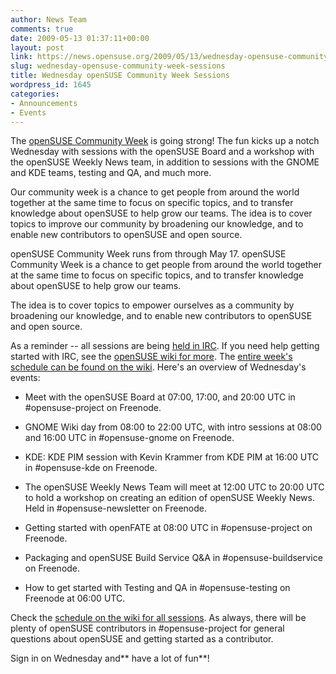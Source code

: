```yaml
---
author: News Team
comments: true
date: 2009-05-13 01:37:11+00:00
layout: post
link: https://news.opensuse.org/2009/05/13/wednesday-opensuse-community-week-sessions/
slug: wednesday-opensuse-community-week-sessions
title: Wednesday openSUSE Community Week Sessions
wordpress_id: 1645
categories:
- Announcements
- Events
---
```


The [openSUSE Community Week](http://en.opensuse.org/Community_Week) is going strong! The fun kicks up a notch Wednesday with sessions with the openSUSE Board and a workshop with the openSUSE Weekly News team, in addition to sessions with the GNOME and KDE teams, testing and QA, and much more.

Our community week is a chance to get people from around the world together at the same time to focus on specific topics, and to transfer knowledge about openSUSE to help grow our teams. The idea is to cover topics to improve our community by broadening our knowledge, and to enable new contributors to openSUSE and open source.

openSUSE Community Week runs from through May 17. openSUSE Community Week is a chance to get people from around the world together at the same time to focus on specific topics, and to transfer knowledge about openSUSE to help grow our teams.

The idea is to cover topics to empower ourselves as a community by broadening our knowledge, and to enable new contributors to openSUSE and open source.

As a reminder -- all sessions are being [held in IRC](http://en.opensuse.org/Communicate/IRC). If you need help getting started with IRC, see the [openSUSE wiki for more](http://en.opensuse.org/Communicate/IRC). The [entire week's schedule can be found on the wiki](http://en.opensuse.org/Community_Week#Schedule). Here's an overview of Wednesday's events:



	
  * Meet with the openSUSE Board at 07:00, 17:00, and 20:00 UTC in #opensuse-project on Freenode.

	
  * GNOME Wiki day from 08:00 to 22:00 UTC, with intro sessions at 08:00 and 16:00 UTC in #opensuse-gnome on Freenode.

	
  * KDE: KDE PIM session with Kevin Krammer from KDE PIM at 16:00 UTC in #opensuse-kde on Freenode.

	
  * The openSUSE Weekly News Team will meet at 12:00 UTC to 20:00 UTC to hold a workshop on creating an edition of openSUSE Weekly News. Held in #opensuse-newsletter on Freenode.

	
  * Getting started with openFATE at 08:00 UTC in #opensuse-project on Freenode.

	
  * Packaging and openSUSE Build Service Q&A in #opensuse-buildservice on Freenode.

	
  * How to get started with Testing and QA in #opensuse-testing on Freenode at 06:00 UTC.


Check the [schedule on the wiki for all sessions](en.opensuse.org/Community_Week). As always, there will be plenty of openSUSE contributors in #opensuse-project for general questions about openSUSE and getting started as a contributor.

Sign in on Wednesday and** have a lot of fun**!
